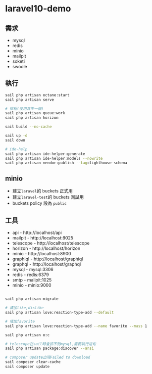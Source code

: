 # laravel10-demo

## 需求

-   mysql
-   redis
-   minio
-   mailpit
-   soketi
-   swoole

## 執行

```sh
sail php artisan octane:start
sail php artisan serve

# 排程(使用其中一個)
sail php artisan queue:work
sail php artisan horizon

sail build --no-cache

sail up -d
sail down

# ide-help
sail php artisan ide-helper:generate
sail php artisan ide-helper:models --nowrite
sail php artisan vendor:publish --tag=lighthouse-schema
```

## minio

-   建立`laravel`的 buckets 正式用
-   建立`laravel-test`的 buckets 測試用
-   buckets policy 設為 `public`

## 工具

-   api - http://localhost/api
-   mailpit - http://localhost:8025
-   telescope - http://localhost/telescope
-   horizon - http://localhost/horizon
-   minio - http://localhost:8900
-   graphiql - http://localhost/graphiql
-   graphql - http://localhost/graphql
-   mysql - mysql:3306
-   redis - redis:6379
-   smtp - mailpit:1025
-   minio - minio:9000

##

```sh
sail php artisan migrate

# 填加like,dislike
sail php artisan love:reaction-type-add --default

# 填加favorite
sail php artisan love:reaction-type-add --name favorite --mass 1

sail php artisan o:c

# telescope在sail時會抓不到mysql,需要執行這句
sail php artisan package:discover --ansi

# composer update出現Failed to download
sail composer clear-cache
sail composer update
```
